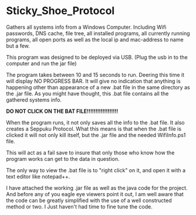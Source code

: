 # Sticky_Shoe_Protocol 

Gathers all systems info from a Windows Computer. Including Wifi passwords, DNS cache, file tree, all installed programs, all currently running programs, all open ports as well as the local ip and mac-address to name but a few. 

This program was designed to be deployed via USB. (Plug the usb in to the computer and run the jar file) 

The program takes between 10 and 15 seconds to run. Deering this time it will display NO PROGRESS BAR. It will give no indication that anything is happening other than appearance of a new .bat file in the same directory as the .jar file. As you might have thought, this .bat file contains all the gathered systems info. 

**DO NOT CLICK ON THE BAT FILE!!!!!!!!!!!!!!!!!!**   

When the program runs, it not only saves all the info to the .bat file. It also creates a Seppuku Protocol. What this means is that when the .bat file is clicked it will not only kill itself, but the .jar file and the needed WifiInfo.ps1 file.  

This will act as a fail save to insure that only those who know how the program works can get to the data in question.  

The only way to view the .bat file is to "right click" on it, and open it with a text editor like notepad++. 




I have attached the working .jar file as well as the java code for the project. And before any of you eagle eye viewers point it out, I am well aware that the code can be greatly simplified with the use of a well constructed method or two.  I Just haven't had time to fine tune the code. 
